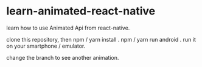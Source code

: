# learn-animated-react-native
learn how to use Animated Api from react-native.

clone this repository, then npm / yarn install . npm / yarn run android . run it on your smartphone / emulator.

change the branch to see another animation.

